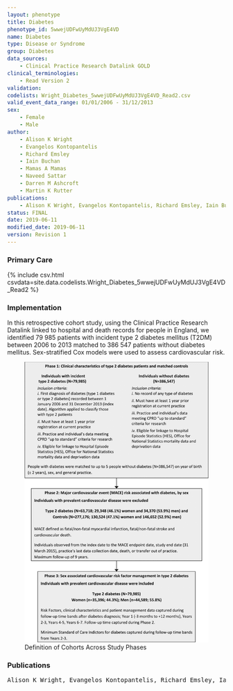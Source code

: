 ```yaml
---
layout: phenotype
title: Diabetes
phenotype_id: 5wwejUDFwUyMdUJ3VgE4VD
name: Diabetes
type: Disease or Syndrome                   
group: Diabetes                   			  
data_sources:
    - Clinical Practice Research Datalink GOLD
clinical_terminologies:
    - Read Version 2
validation:
codelists: Wright_Diabetes_5wwejUDFwUyMdUJ3VgE4VD_Read2.csv
valid_event_data_range: 01/01/2006 - 31/12/2013
sex:
    - Female
    - Male
author: 
    - Alison K Wright
    - Evangelos Kontopantelis
    - Richard Emsley
    - Iain Buchan
    - Mamas A Mamas
    - Naveed Sattar
    - Darren M Ashcroft
    - Martin K Rutter
publications:
    - Alison K Wright, Evangelos Kontopantelis, Richard Emsley, Iain Buchan, Mamas A. Mamas, Naveed Sattar, Darren M. Ashcroft, Martin K Rutter, Cardiovascular Risk and Risk Factor Management in Type 2 Diabetes Mellitus A Population-Based Cohort Study Assessing Sex Disparities. Circulation, 139(24), 2742-2753 (2019).
status: FINAL
date: 2019-06-11
modified_date: 2019-06-11
version: Revision 1
---
```


### Primary Care

{% include csv.html csvdata=site.data.codelists.Wright_Diabetes_5wwejUDFwUyMdUJ3VgE4VD_Read2 %}

### Implementation

In this retrospective cohort study, using the Clinical Practice
Research Datalink linked to hospital and death records for people in
England, we identified 79 985 patients with incident type 2 diabetes
mellitus (T2DM) between 2006 to 2013 matched to 386 547 patients
without diabetes mellitus. Sex-stratified Cox models were used to assess
cardiovascular risk.

<figure>
        <img src="/assets/img/Wright_diabetes_phases.png" alt="https://clinicalcodes.rss.mhs.man.ac.uk/medcodes/article/72/" 
            class="center">
        <figcaption>Definition of Cohorts Across Study Phases </figcaption>
    </figure>

### Publications

<pre>
Alison K Wright, Evangelos Kontopantelis, Richard Emsley, Iain Buchan, Mamas A. Mamas, Naveed Sattar, Darren M. Ashcroft, Martin K Rutter, "Cardiovascular Risk and Risk Factor Management in Type 2 Diabetes Mellitus: A Population-Based Cohort Study Assessing Sex Disparities". Circulation, 139(24), 2742-2753, 2019.  
</pre>
